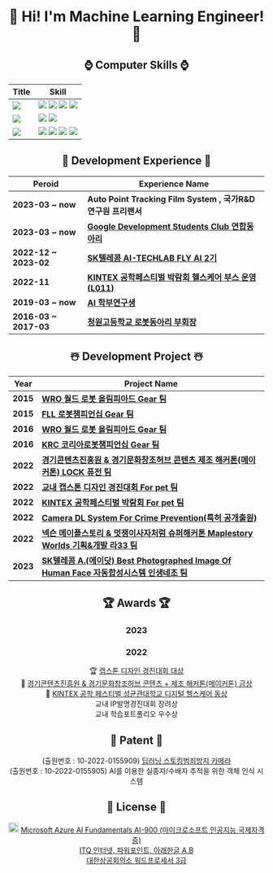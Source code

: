 <div align="center">
  
# :lab_coat: Hi! I'm Machine Learning Engineer! :lab_coat:

## :watch: Computer Skills :watch: 
|Title|Skill|
|---|---|
|<img src="https://img.shields.io/badge/Python-9BF0E1?style=for-the-badge&logo=&logoColor=coral"/></a>|<img src="https://img.shields.io/badge/Python3-9999FF?style=for-the-badge&logo=Python&logoColor=white"/></a> <img src="https://img.shields.io/badge/Tensorflow-9999FF?style=for-the-badge&logo=TensorFlow&logoColor=white"/></a> <img src="https://img.shields.io/badge/ScikitLearn-9999FF?style=for-the-badge&logo=scikit-learn&logoColor=white"/></a> <img src="https://img.shields.io/badge/Flask-9999FF?style=for-the-badge&logo=Flask&logoColor=white"/></a>|
|<img src="https://img.shields.io/badge/Server-9BF0E1?style=for-the-badge&logo=&logoColor=coral"/></a>|<img src="https://img.shields.io/badge/Microsoft Azure-9999FF?style=for-the-badge&logo=Microsoft Azure&logoColor=white"/></a> <img src="https://img.shields.io/badge/Amazon AWS-9999FF?style=for-the-badge&logo=Amazon AWS&logoColor=white"/></a>|
|<img src="https://img.shields.io/badge/Else-9BF0E1?style=for-the-badge&logo=&logoColor=coral"/></a>|<img src="https://img.shields.io/badge/NVIDIA Jetson-9999FF?style=for-the-badge&logo=NVIDIA&logoColor=white"/></a> <img src="https://img.shields.io/badge/Ubuntu-9999FF?style=for-the-badge&logo=Ubuntu&logoColor=white"/></a> <img src="https://img.shields.io/badge/Iot-9999FF?style=for-the-badge&logo=Probot&logoColor=white"/></a> <img src="https://img.shields.io/badge/Catia V5 R20-9999FF?style=for-the-badge&logo=Dassault Systèmes&logoColor=white"/></a>|

## 🩻 Development Experience 🩻
|Peroid|Experience Name|
|---|---|
|**2023-03 ~ now**|**Auto Point Tracking Film System , 국가R&D연구원 프리랜서**|
|**2023-03 ~ now**|**[Google Development Students Club 연합동아리](https://gdsc-dju.web.app/)**|
|**2022-12 ~ 2023-02**|**[SK텔레콤 AI-TECHLAB FLY AI 2기](https://www.skttechacademy.com/)**|
|**2022-11**|**[KINTEX 공학페스티벌 박람회 헬스케어 부스 운영 (L011)](http://www.e2festa.kr/ko/work?stp=0)**|
|**2019-03 ~ now**|**[AI 학부연구생](https://github.com/chlrkdls)**|
|**2016-03 ~ 2017-03**|**[청원고등학교 로봇동아리 부회장](https://cafe.naver.com/cwrt)**|

## :snowman_with_snow: Development Project :snowman_with_snow: 
|Year|Project Name|
|---|---|
|**2015**|**[WRO 월드 로봇 올림피아드 Gear 팀](https://www.wro2022.org/)**|
|**2015**|**[FLL 로봇챔피언십 Gear 팀](https://www.firstinspires.org/robotics/fll)**|
|**2016**|**[WRO 월드 로봇 올림피아드 Gear 팀](https://www.wro2022.org/)**|
|**2016**|**[KRC 코리아로봇챔피언십 Gear 팀](http://www.fest.or.kr/119)**|
|**2022**|**[경기콘텐츠진흥원 & 경기문화창조허브 콘텐츠 제조 해커톤(메이커톤) LOCK 퓨전 팀](https://github.com/carrier1269/gyro_Bicycle_Locker.git)**|
|**2022**|**[교내 캡스톤 디자인 경진대회 For pet 팀](https://github.com/carrier1269/KINTEX_iot_cat_tower)**|
|**2022**|**[KINTEX 공학페스티벌 박람회 For pet 팀](https://user-images.githubusercontent.com/58325946/216480279-606f5f38-0ead-43e2-914e-90360d437953.png)**|
|**2022**|**[Camera DL System For Crime Prevention(특허 공개출원)](https://doi.org/10.8080/1020220155909)**|
|**2022**|**[넥슨 메이플스토리 & 멋쟁이사자처럼 슈퍼해커톤 Maplestory Worlds 기획&개발 라33 팀](https://github.com/carrier1269/Nexon_Maplestory_Hackathon)**|
|**2023**|**[SK텔레콤 A.(에이닷) Best Photographed Image Of Human Face 자동합성시스템 인생네조 팀](https://github.com/seongyonglim/GG)**|

## 🏆 Awards 🏆
### 2023
### 2022
 :trophy: [캡스톤 디자인 경진대회 대상](https://user-images.githubusercontent.com/58325946/216479347-f95a0f88-dd0e-4f9d-8502-1a8d50efde0f.png)  
 :1st_place_medal: [경기콘텐츠진흥원 & 경기문화창조허브 콘텐츠 + 제조 해커톤(메이커톤) 금상](https://user-images.githubusercontent.com/58325946/216479407-a34fe191-8fbd-4aef-b593-10a217059d02.png)  
 :3rd_place_medal: [KINTEX 공학 페스티벌 성균관대학교 디지털 헬스케어 동상](https://user-images.githubusercontent.com/58325946/216477940-4a147f3e-c7e4-40e6-8ebc-52ff477f9ccf.png)  
 교내 IP발명경진대회 장려상  
 교내 학습포트폴리오 우수상  

## :crystal_ball: Patent :crystal_ball:
 (출원번호 : 10-2022-0155909) [딥러닝 스토킹범죄방지 카메라](https://doi.org/10.8080/1020220155909)  
 (출원번호 : 10-2022-0155905) AI를 이용한 실종자/수배자 추적을 위한 객체 인식 시스템   

## 🪪 License 🪪
 <img src="https://user-images.githubusercontent.com/58325946/215244321-3002313f-f77b-4eaa-93fa-00c671358149.png" width="20" height="20"> [Microsoft Azure AI  Fundamentals AI-900 (마이크로소프트 인공지능 국제자격증)](https://user-images.githubusercontent.com/58325946/216269281-2ce36f4c-4784-4f96-add0-16fb41030f02.png)  
 [ITQ 인터넷, 파워포인트, 아래한글 A,B](https://user-images.githubusercontent.com/58325946/216268728-c7d93277-8734-40c1-be81-ca93bf0f6f45.png)  
 [대한상공회의소 워드프로세서 3급](https://user-images.githubusercontent.com/58325946/216268728-c7d93277-8734-40c1-be81-ca93bf0f6f45.png)  

</div>

<!--
**carrier1269/carrier1269** is a ✨ _special_ ✨ repository because its `README.md` (this file) appears on your GitHub profile.

Here are some ideas to get you started:

- 🔭 I’m currently working on ...
- 🌱 I’m currently learning ...
- 👯 I’m looking to collaborate on ...
- 🤔 I’m looking for help with ...
- 💬 Ask me about ...
- 📫 How to reach me: ...
- 😄😄 Pronouns: ...
- ⚡ Fun fact: ... 
-->
